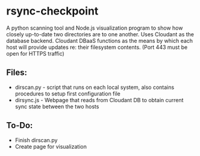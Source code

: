 # rsync-checkpoint
A python scanning tool and Node.js visualization program to show how closely up-to-date two directories are to one another.  Uses Cloudant as the database backend.  Cloudant DBaaS functions as the means by which each host will provide updates re: their filesystem contents.  (Port 443 must be open for HTTPS traffic)
## Files:
* dirscan.py - script that runs on each local system, also contains procedures to setup first configuration file
* dirsync.js - Webpage that reads from Cloudant DB to obtain current sync state between the two hosts
## To-Do:
* Finish dirscan.py
* Create page for visualization
